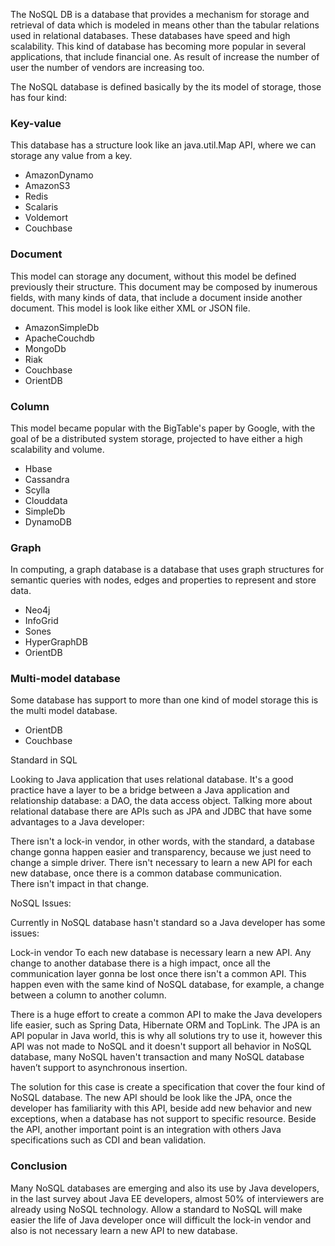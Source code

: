 	 	 	
   The NoSQL DB is a database that provides a mechanism for storage and retrieval of data which is modeled in means other than the tabular relations used in relational databases. These databases have speed and high scalability. This kind of database has becoming more popular in several applications, that include financial one. As result of increase the number of user the number of vendors are increasing too.


   The NoSQL database is defined basically by the its model of storage, those has four kind:
 	

### Key-value
   This database has a structure look like an java.util.Map API, where we can storage any value from a key.

* AmazonDynamo
* AmazonS3
* Redis
* Scalaris
* Voldemort  
* Couchbase

	 	 	
### Document

   This model can storage any document, without this model be defined previously their structure. This document may be composed by inumerous fields, with many kinds of data, that include a document inside another document. This model is look like either XML or JSON file.

* AmazonSimpleDb
* ApacheCouchdb
* MongoDb
* Riak
* Couchbase
* OrientDB

	 	 	
### Column
   This model became popular with the BigTable's paper by Google, with the goal of be a distributed system storage, projected to have either a high scalability and volume.

* Hbase	
* Cassandra
* Scylla
* Clouddata
* SimpleDb
* DynamoDB

	 	 	
### Graph

   In computing, a graph database is a database that uses graph structures for semantic queries with nodes, edges and properties to represent and store data.

* Neo4j
* InfoGrid
* Sones
* HyperGraphDB
* OrientDB


### Multi-model database

   Some database has support to more than one kind of model storage this is the multi model database.
   
* OrientDB
* Couchbase




Standard in SQL
	 	 	
   Looking to Java application that uses relational database. It's a good practice have a layer to be a bridge between a Java application and relationship database: a DAO, the data access object. Talking more about relational database there are APIs such as JPA and JDBC that have some advantages to a Java developer:

	 	 	
There isn't a lock-in vendor, in other words, with the standard, a database change gonna happen easier and transparency, because we 	just need to change a simple driver.
There isn't necessary to learn a new API for each new database, 	once there is a common database communication.	
There isn't impact in that change.





NoSQL Issues:	
 	 	
 Currently in NoSQL database hasn't standard so a Java developer has some issues:

Lock-in vendor
To each new database is necessary learn a new API.
Any change to another database there is a high impact, once all the communication layer gonna be lost once there isn't a common API. This happen even with the same kind of NoSQL database, for example, a change between a column to another column.

There is a huge effort to create a common API to make the Java developers life easier, such as Spring Data, Hibernate ORM and TopLink. The JPA is an API popular in Java world, this is why all solutions try to use it, however this API was not made to NoSQL and it doesn't support all behavior in NoSQL database, many NoSQL haven't transaction and many NoSQL database haven’t support to asynchronous insertion.

The solution for this case is create a specification that cover the four kind of NoSQL database. The new API should be look like the JPA, once the developer has familiarity with this API, beside add new behavior and new exceptions, when a database has not support to specific resource. Beside the API, another important point is an integration with others Java specifications such as CDI and bean validation. 



### Conclusion

  Many NoSQL databases are emerging and also its use by Java developers, in the last survey about Java EE developers, almost 50% of interviewers are already using NoSQL technology. Allow a standard to NoSQL will make easier the life of Java developer once will difficult the lock-in vendor and also is not necessary learn a new API to new database. 



